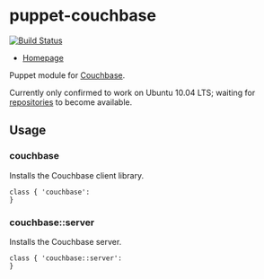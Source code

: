 puppet-couchbase
================

[![Build Status](https://secure.travis-ci.org/blom/puppet-couchbase.png)](https://travis-ci.org/blom/puppet-couchbase)

* [Homepage](https://github.com/blom/puppet-couchbase)

Puppet module for [Couchbase][1].

Currently only confirmed to work on Ubuntu 10.04 LTS; waiting for
[repositories](http://www.couchbase.com/issues/browse/MB-6972) to become
available.

Usage
-----

### couchbase

Installs the Couchbase client library.

    class { 'couchbase':
    }

### couchbase::server

Installs the Couchbase server.

    class { 'couchbase::server':
    }

[1]: http://www.couchbase.com/
